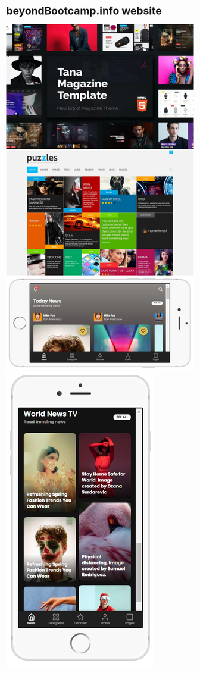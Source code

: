 # beyondBootcamp.info website

![Website_comp](comp01.jpg)
![Website_comp](comp02.jpg)
![Website_comp](comp03.JPG)
![Website_comp](comp04.JPG)
